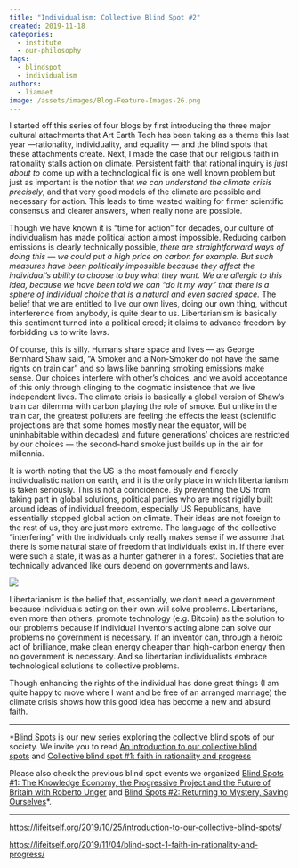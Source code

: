 ```yaml
---
title: "Individualism: Collective Blind Spot #2"
created: 2019-11-18
categories: 
  - institute
  - our-philosophy
tags: 
  - blindspot
  - individualism
authors: 
  - liamaet
image: /assets/images/Blog-Feature-Images-26.png
---
```


I started off this series of four blogs by first introducing the three major cultural attachments that Art Earth Tech has been taking as a theme this last year —rationality, individuality, and equality — and the blind spots that these attachments create. Next, I made the case that our religious faith in rationality stalls action on climate. Persistent faith that rational inquiry is _just about to_ come up with a technological fix is one well known problem but just as important is the notion that _we can understand the climate crisis precisely_, and that very good models of the climate are possible and necessary for action. This leads to time wasted waiting for firmer scientific consensus and clearer answers, when really none are possible.

Though we have known it is “time for action” for decades, our culture of individualism has made political action almost impossible. Reducing carbon emissions is clearly technically possible, _there are straightforward ways of doing this — we could put a high price on carbon for example. But such measures have been politically impossible because they affect the individual’s ability to choose to buy what they want. We are allergic to this idea, because we have been told we can “do it my way” that there is a sphere of individual choice that is a natural and even sacred space._ The belief that we are entitled to live our own lives, doing our own thing, without interference from anybody, is quite dear to us. Libertarianism is basically this sentiment turned into a political creed; it claims to advance freedom by forbidding us to write laws.

Of course, this is silly. Humans share space and lives — as George Bernhard Shaw said, “A Smoker and a Non-Smoker do not have the same rights on train car” and so laws like banning smoking emissions make sense. Our choices interfere with other’s choices, and we avoid acceptance of this only through clinging to the dogmatic insistence that we live independent lives. The climate crisis is basically a global version of Shaw’s train car dilemma with carbon playing the role of smoke. But unlike in the train car, the greatest polluters are feeling the effects the least (scientific projections are that some homes mostly near the equator, will be uninhabitable within decades) and future generations’ choices are restricted by our choices — the second-hand smoke just builds up in the air for millennia.

It is worth noting that the US is the most famously and fiercely individualistic nation on earth, and it is the only place in which libertarianism is taken seriously. This is not a coincidence. By preventing the US from taking part in global solutions, political parties who are most rigidly built around ideas of individual freedom, especially US Republicans, have essentially stopped global action on climate. Their ideas are not foreign to the rest of us, they are just more extreme. The language of the collective “interfering” with the individuals only really makes sense if we assume that there is some natural state of freedom that individuals exist in. If there ever were such a state, it was as a hunter gatherer in a forest. Societies that are technically advanced like ours depend on governments and laws.

![](/assets/images/blog-blind-spot-no2.jpg)

Libertarianism is the belief that, essentially, we don’t need a government because individuals acting on their own will solve problems. Libertarians, even more than others, promote technology (e.g. Bitcoin) as the solution to our problems because if individual inventors acting alone can solve our problems no government is necessary. If an inventor can, through a heroic act of brilliance, make clean energy cheaper than high-carbon energy then no government is necessary. And so libertarian individualists embrace technological solutions to collective problems.

Though enhancing the rights of the individual has done great things (I am quite happy to move where I want and be free of an arranged marriage) the climate crisis shows how this good idea has become a new and absurd faith.

* * *

\*[Blind Spots](https://artearthtech.com/institute/blind-spots/) is our new series exploring the collective blind spots of our society. We invite you to read [An introduction to our collective blind spots](https://artearthtech.com/2019/10/25/introduction-to-our-collective-blind-spots/) and [Collective blind spot #1: faith in rationality and progress](https://artearthtech.com/2019/11/04/blind-spot-1-faith-in-rationality-and-progress/)

Please also check the previous blind spot events we organized [Blind Spots #1: The Knowledge Economy, the Progressive Project and the Future of Britain with Roberto Unger](https://artearthtech.com/2019/05/01/interview-roberto-unger/) and [Blind Spots #2: Returning to Mystery, Saving Ourselves](https://artearthtech.com/2019/04/17/blind-spots-2-returning-to-mystery/)\*.

* * *

https://lifeitself.org/2019/10/25/introduction-to-our-collective-blind-spots/

https://lifeitself.org/2019/11/04/blind-spot-1-faith-in-rationality-and-progress/
